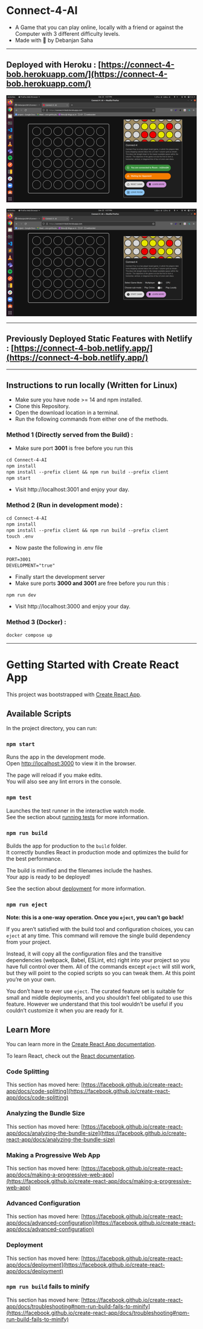 # Connect-4-AI

- A Game that you can play online, locally with a friend or against the Computer with 3 different difficulty levels. 
- Made with 💖 by Debanjan Saha

<hr>

## Deployed with Heroku : [https://connect-4-bob.herokuapp.com/](https://connect-4-bob.herokuapp.com/)

![Screenshot1](images/State3.png "Current Screenshot From Heroku Deploy")

![Screenshot2](images/State4.png "Current Screenshot From Heroku Deploy")

<hr>

## Previously Deployed Static Features with Netlify : [https://connect-4-bob.netlify.app/](https://connect-4-bob.netlify.app/)

<hr>

## Instructions to run locally (Written for Linux)

- Make sure you have node >= 14 and npm installed.
- Clone this Repository.
- Open the download location in a terminal.
- Run the following commands from either one of the methods.

### Method 1 (Directly served from the Build) :

- Make sure port <b>3001</b> is free before you run this

```
cd Connect-4-AI
npm install
npm install --prefix client && npm run build --prefix client
npm start
```
- Visit http://localhost:3001 and enjoy your day.

### Method 2 (Run in development mode) : 
```
cd Connect-4-AI
npm install
npm install --prefix client && npm run build --prefix client
touch .env
```
- Now paste the following in .env file
```
PORT=3001
DEVELOPMENT="true"
``` 
- Finally start the development server
- Make sure ports <b>3000  and 3001</b> are free before you run this :
```
npm run dev
```
- Visit http://localhost:3000 and enjoy your day.

### Method 3 (Docker) :
```
docker compose up
``` 

<hr>

# Getting Started with Create React App

This project was bootstrapped with [Create React App](https://github.com/facebook/create-react-app).

## Available Scripts

In the project directory, you can run:

### `npm start`

Runs the app in the development mode.\
Open [http://localhost:3000](http://localhost:3000) to view it in the browser.

The page will reload if you make edits.\
You will also see any lint errors in the console.

### `npm test`

Launches the test runner in the interactive watch mode.\
See the section about [running tests](https://facebook.github.io/create-react-app/docs/running-tests) for more information.

### `npm run build`

Builds the app for production to the `build` folder.\
It correctly bundles React in production mode and optimizes the build for the best performance.

The build is minified and the filenames include the hashes.\
Your app is ready to be deployed!

See the section about [deployment](https://facebook.github.io/create-react-app/docs/deployment) for more information.

### `npm run eject`

**Note: this is a one-way operation. Once you `eject`, you can’t go back!**

If you aren’t satisfied with the build tool and configuration choices, you can `eject` at any time. This command will remove the single build dependency from your project.

Instead, it will copy all the configuration files and the transitive dependencies (webpack, Babel, ESLint, etc) right into your project so you have full control over them. All of the commands except `eject` will still work, but they will point to the copied scripts so you can tweak them. At this point you’re on your own.

You don’t have to ever use `eject`. The curated feature set is suitable for small and middle deployments, and you shouldn’t feel obligated to use this feature. However we understand that this tool wouldn’t be useful if you couldn’t customize it when you are ready for it.

## Learn More

You can learn more in the [Create React App documentation](https://facebook.github.io/create-react-app/docs/getting-started).

To learn React, check out the [React documentation](https://reactjs.org/).

### Code Splitting

This section has moved here: [https://facebook.github.io/create-react-app/docs/code-splitting](https://facebook.github.io/create-react-app/docs/code-splitting)

### Analyzing the Bundle Size

This section has moved here: [https://facebook.github.io/create-react-app/docs/analyzing-the-bundle-size](https://facebook.github.io/create-react-app/docs/analyzing-the-bundle-size)

### Making a Progressive Web App

This section has moved here: [https://facebook.github.io/create-react-app/docs/making-a-progressive-web-app](https://facebook.github.io/create-react-app/docs/making-a-progressive-web-app)

### Advanced Configuration

This section has moved here: [https://facebook.github.io/create-react-app/docs/advanced-configuration](https://facebook.github.io/create-react-app/docs/advanced-configuration)

### Deployment

This section has moved here: [https://facebook.github.io/create-react-app/docs/deployment](https://facebook.github.io/create-react-app/docs/deployment)

### `npm run build` fails to minify

This section has moved here: [https://facebook.github.io/create-react-app/docs/troubleshooting#npm-run-build-fails-to-minify](https://facebook.github.io/create-react-app/docs/troubleshooting#npm-run-build-fails-to-minify)
